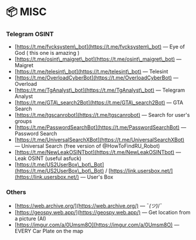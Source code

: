 # 📦 MISC

### Telegram OSINT

* [https://t.me/fvcksystem\_bot](https://t.me/fvcksystem\_bot) — Eye of God ( this one is amazing )
* [https://t.me/osint\_maigret\_bot](https://t.me/osint\_maigret\_bot) — Maigret
* [https://t.me/telesint\_bot](https://t.me/telesint\_bot) — Telesint
* [https://t.me/OverloadCyberBot](https://t.me/OverloadCyberBot) — Overload
* [https://t.me/TgAnalyst\_bot](https://t.me/TgAnalyst\_bot) — Telegram Analyst
* [https://t.me/GTA\_search2Bot](https://t.me/GTA\_search2Bot) — GTA Search
* [https://t.me/tgscanrobot](https://t.me/tgscanrobot) — Search for user's groups
* [https://t.me/PasswordSearchBot](https://t.me/PasswordSearchBot) — Password Search
* [https://t.me/UniversalSearchXBot](https://t.me/UniversalSearchXBot) — Universal Search (free version of @HowToFindRU\_Robot)
* [https://t.me/NewLeakOSINTbot](https://t.me/NewLeakOSINTbot) — Leak OSINT (useful asfuck)
* [https://t.me/US2UserBox\_bot\_Bot](https://t.me/US2UserBox\_bot\_Bot) / [https://link.usersbox.net/](https://link.usersbox.net/) — User's Box

### Others

* [https://web.archive.org/](https://web.archive.org/) — ¯_(ツ)_/¯
* [https://geospy.web.app/](https://geospy.web.app/) — Get location from a picture (AI)
* [https://imgur.com/a/0Umsm8O](https://imgur.com/a/0Umsm8O) — EVERY Car Plate on the map
